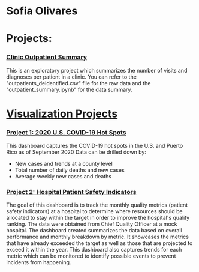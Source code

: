 # Sofia Olivares

# Projects:

### [Clinic Outpatient Summary](https://github.com/solivaresdelamora/Outpatient_summary/blob/23fe21877b1f6832d8d0217b820dbf6e96bdba8e/outpatient_summary.ipynb)
This is an exploratory project which summarizes the number of visits and diagnoses per patient in a clinic. You can refer to the "outpatients_deidentified.csv" file for the raw data and the "outpatient_summary.ipynb" for the data summary.


# [Visualization Projects](https://public.tableau.com/app/profile/sofia.olivares)

### [Project 1: 2020 U.S. COVID-19 Hot Spots](https://solivaresdelamora.github.io/COVID-19/)
This dashboard captures the COVID-19 hot spots in the U.S. and Puerto Rico as of September 2020
Data can be drilled down by:
- New cases and trends at a county level
- Total number of daily deaths and new cases
- Average weekly new cases and deaths

### [Project 2: Hospital Patient Safety Indicators](https://solivaresdelamora.github.io/psi/)
The goal of this dashboard is to track the monthly quality metrics (patient safety indicators) at a hospital to determine where resources should be allocated to stay     within the target in order to improve the hospital's quality ranking. The data were obtained from Chief Quality Officer at a mock hospital. 
The dashboard created summarizes the data based on overall performance and monthly breakdown by metric. It showcases the metrics that have already exceeded the target   as well as those that are projected to exceed it within the year. This dashboard also captures trends for each metric which can be monitored to identify possible         events  to prevent incidents from happening.
